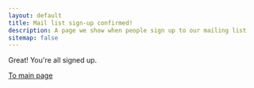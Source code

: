 ```yaml
---
layout: default
title: Mail list sign-up confirmed!
description: A page we show when people sign up to our mailing list
sitemap: false
---
```


<div class="row">
<div class="col-md-8" markdown="1">

Great! You're all signed up.

<a href="/" class="btn btn-success m-2" role="button">To main page</a>

</div>
</div>
